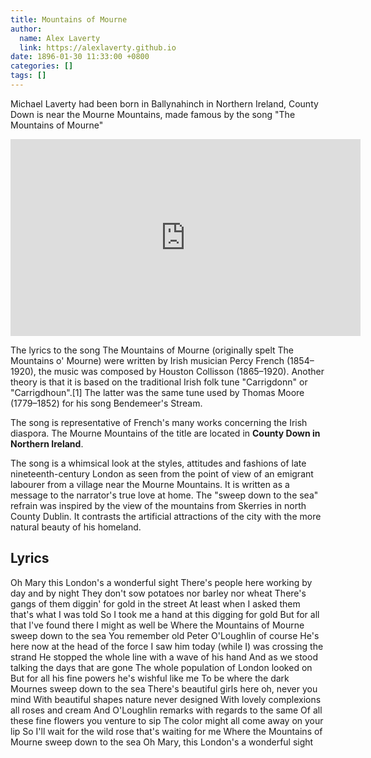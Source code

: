 ```yaml
---
title: Mountains of Mourne
author:
  name: Alex Laverty
  link: https://alexlaverty.github.io
date: 1896-01-30 11:33:00 +0800
categories: []
tags: []
---
```


Michael Laverty had been born in Ballynahinch in Northern Ireland, County Down is near the Mourne Mountains, made famous by the song "The Mountains of Mourne"

<iframe width="560" height="315" src="https://www.youtube.com/embed/I4M_0Bvk10Q?autoplay=1" title="YouTube video player" frameborder="0" allow="accelerometer; autoplay; clipboard-write; encrypted-media; gyroscope; picture-in-picture" allowfullscreen></iframe>

The lyrics to the song The Mountains of Mourne (originally spelt The Mountains o' Mourne) were written by Irish musician Percy French (1854–1920), the music was composed by Houston Collisson (1865–1920). Another theory is that it is based on the traditional Irish folk tune "Carrigdonn" or "Carrigdhoun".[1] The latter was the same tune used by Thomas Moore (1779–1852) for his song Bendemeer's Stream.

The song is representative of French's many works concerning the Irish diaspora. The Mourne Mountains of the title are located in **County Down in Northern Ireland**.

The song is a whimsical look at the styles, attitudes and fashions of late nineteenth-century London as seen from the point of view of an emigrant labourer from a village near the Mourne Mountains. It is written as a message to the narrator's true love at home. The "sweep down to the sea" refrain was inspired by the view of the mountains from Skerries in north County Dublin. It contrasts the artificial attractions of the city with the more natural beauty of his homeland.



## Lyrics

Oh Mary this London's a wonderful sight
There's people here working by day and by night
They don't sow potatoes nor barley nor wheat
There's gangs of them diggin' for gold in the street
At least when I asked them that's what I was told
So I took me a hand at this digging for gold
But for all that I've found there I might as well be
Where the Mountains of Mourne sweep down to the sea
You remember old Peter O'Loughlin of course
He's here now at the head of the force
I saw him today (while I) was crossing the strand
He stopped the whole line with a wave of his hand
And as we stood talking the days that are gone
The whole population of London looked on
But for all his fine powers he's wishful like me
To be where the dark Mournes sweep down to the sea
There's beautiful girls here oh, never you mind
With beautiful shapes nature never designed
With lovely complexions all roses and cream
And O'Loughlin remarks with regards to the same
Of all these fine flowers you venture to sip
The color might all come away on your lip
So I'll wait for the wild rose that's waiting for me
Where the Mountains of Mourne sweep down to the sea
Oh Mary, this London's a wonderful sight